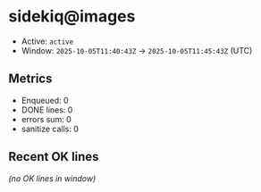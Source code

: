 # sidekiq@images

- Active: `active`
- Window: `2025-10-05T11:40:43Z` → `2025-10-05T11:45:43Z` (UTC)

## Metrics
- Enqueued: 0
- DONE lines: 0
- errors sum: 0
- sanitize calls: 0

## Recent OK lines
_(no OK lines in window)_
